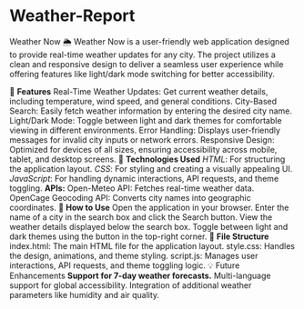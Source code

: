 # Weather-Report

Weather Now 🌦️
Weather Now is a user-friendly web application designed to provide real-time weather updates for any city. The project utilizes a clean and responsive design to deliver a seamless user experience while offering features like light/dark mode switching for better accessibility.

🌟 **Features**
Real-Time Weather Updates: Get current weather details, including temperature, wind speed, and general conditions.
City-Based Search: Easily fetch weather information by entering the desired city name.
Light/Dark Mode: Toggle between light and dark themes for comfortable viewing in different environments.
Error Handling: Displays user-friendly messages for invalid city inputs or network errors.
Responsive Design: Optimized for devices of all sizes, ensuring accessibility across mobile, tablet, and desktop screens.
🔧 **Technologies Used**
*HTML*: For structuring the application layout.
*CSS*: For styling and creating a visually appealing UI.
*JavaScript*: For handling dynamic interactions, API requests, and theme toggling.
**APIs:**
Open-Meteo API: Fetches real-time weather data.
OpenCage Geocoding API: Converts city names into geographic coordinates.
🚀 **How to Use**
Open the application in your browser.
Enter the name of a city in the search box and click the Search button.
View the weather details displayed below the search box.
Toggle between light and dark themes using the button in the top-right corner.
📁 **File Structure**
index.html: The main HTML file for the application layout.
style.css: Handles the design, animations, and theme styling.
script.js: Manages user interactions, API requests, and theme toggling logic.
💡 Future Enhancements
**Support for 7-day weather forecasts.**
Multi-language support for global accessibility.
Integration of additional weather parameters like humidity and air quality.
